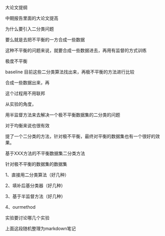 大论文提纲

中期报告里面的大论文提高



为什么要引入二分类问题

要么就是去把不平衡的一方合成一些数据

这种不平衡的问题来说，就要合成一些数据进去，再用有监督的方式训练



极度不平衡



baseline 目前这些二分类算法找出来，再极不平衡的方法进行比较

合成一些数据出来，再



这个过程用不用联邦



从实验的角度，

用半监督方法来去解决一个极不平衡数据集的二分类的问题

对于均衡来说也很有效

提了一个二分类的方法，针对极不平衡，最终对平衡的数据集也有一个很好的效果。

基于XXX方法的不平衡数据集二分类方法

针对极不平衡的数据集的数据集





1、直接用二分类算法（好几种）

2、填补后基分类器（好几种）

3、基于半监督方法（好几种）

4、ourmethod



实验要讨论哪几个实验



上面这段随机整理为markdown笔记